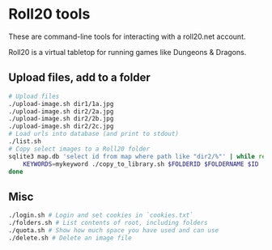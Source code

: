 # Roll20 tools
These are command-line tools for interacting with a roll20.net account.

Roll20 is a virtual tabletop for running games like Dungeons & Dragons.

## Upload files, add to a folder
```bash
# Upload files
./upload-image.sh dir1/1a.jpg
./upload-image.sh dir2/2a.jpg
./upload-image.sh dir2/2b.jpg
./upload-image.sh dir2/2c.jpg
# Load urls into database (and print to stdout)
./list.sh
# Copy select images to a Roll20 folder
sqlite3 map.db 'select id from map where path like "dir2/%"' | while read ID; do
	KEYWORDS=mykeyword ./copy_to_library.sh $FOLDERID $FOLDERNAME $ID
done
```

## Misc
```bash
./login.sh # Login and set cookies in `cookies.txt`
./folders.sh # List contents of root, including folders
./quota.sh # Show how much space you have used and can use
./delete.sh # Delete an image file
```
